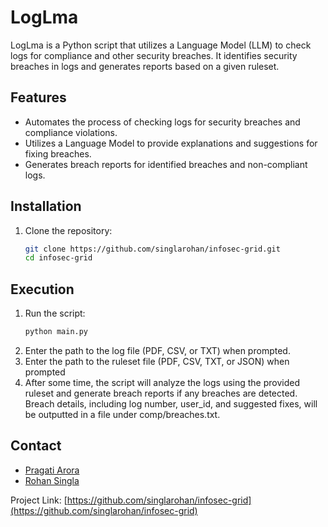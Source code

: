 # LogLma

LogLma is a Python script that utilizes a Language Model (LLM) to check logs for compliance and other security breaches. It identifies security breaches in logs and generates reports based on a given ruleset.

## Features

- Automates the process of checking logs for security breaches and compliance violations.
- Utilizes a Language Model to provide explanations and suggestions for fixing breaches.
- Generates breach reports for identified breaches and non-compliant logs.

## Installation

1. Clone the repository:
   ```sh
   git clone https://github.com/singlarohan/infosec-grid.git
   cd infosec-grid
## Execution

1. Run the script:
    ```sh
    python main.py

2. Enter the path to the log file (PDF, CSV, or TXT) when prompted.
3. Enter the path to the ruleset file (PDF, CSV, TXT, or JSON) when prompted
4. After some time, the script will analyze the logs using the provided ruleset and generate breach reports if any breaches are detected. Breach details, including log number, user_id, and suggested fixes, will be outputted in a file under comp/breaches.txt.


<!-- CONTACT -->
## Contact
- [Pragati Arora](mailto:pragatiarora314@gmail.com)
- [Rohan Singla](mailto:rohansingla2003@gmail.com)

Project Link: [https://github.com/singlarohan/infosec-grid](https://github.com/singlarohan/infosec-grid)
